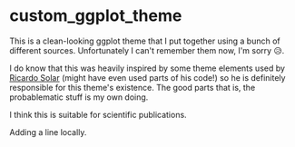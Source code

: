 # custom_ggplot_theme
This is a clean-looking ggplot theme that I put together using a bunch of different sources. Unfortunately I can't remember them now, I'm sorry :disappointed_relieved:.

I do know that this was heavily inspired by some theme elements used by [Ricardo Solar](https://twitter.com/bob_solar) (might have even used parts of his code!) so he is definitely responsible for this theme's existence. The good parts that is, the probablematic stuff is my own doing.

I think this is suitable for scientific publications.

Adding a line locally.